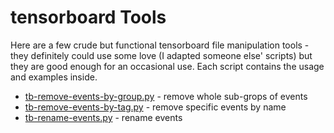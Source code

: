 # tensorboard Tools

Here are a few crude but functional tensorboard file manipulation tools - they definitely could use some love (I adapted someone else' scripts) but they are good enough for an occasional use. Each script contains the usage and examples inside.

- [tb-remove-events-by-group.py](tb-remove-events-by-group.py) - remove whole sub-grops of events
- [tb-remove-events-by-tag.py](tb-remove-events-by-tag.py) - remove specific events by name
- [tb-rename-events.py](tb-rename-events.py) - rename events
